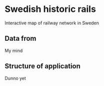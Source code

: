 # Swedish historic rails

Interactive map of railway network in Sweden

## Data from

My mind

## Structure of application

Dunno yet